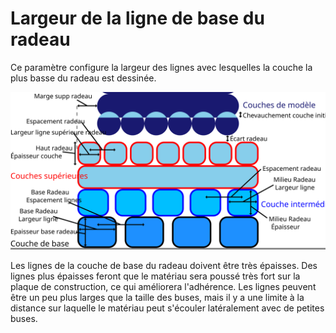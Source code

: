 Largeur de la ligne de base du radeau
====
Ce paramètre configure la largeur des lignes avec lesquelles la couche la plus basse du radeau est dessinée.

![Dimensions relatives au radeau](../images/raft_dimensions_fr.svg)

Les lignes de la couche de base du radeau doivent être très épaisses. Des lignes plus épaisses feront que le matériau sera poussé très fort sur la plaque de construction, ce qui améliorera l'adhérence. Les lignes peuvent être un peu plus larges que la taille des buses, mais il y a une limite à la distance sur laquelle le matériau peut s'écouler latéralement avec de petites buses.
